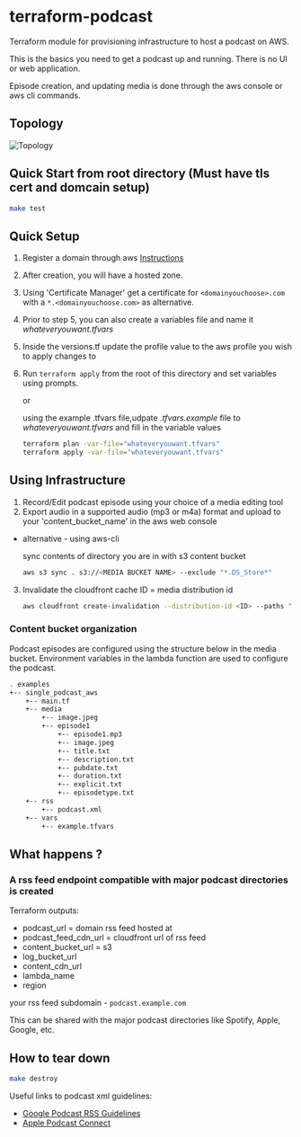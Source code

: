# terraform-podcast

Terraform module for provisioning infrastructure to host a podcast on AWS.

This is the basics you need to get a podcast up and running. There is no UI or web application.

Episode creation, and updating media is done through the aws console or aws cli commands.

## Topology

![Topology](https://raw.githubusercontent.com/goehlemichael/terraform-podcast/master/podcast.jpeg)

## Quick Start from root directory (Must have tls cert and domcain setup)

```bash
make test
```

## Quick Setup

1) Register a domain through aws [Instructions](https://docs.aws.amazon.com/Route53/latest/DeveloperGuide/domain-register.html)
2) After creation, you will have a hosted zone.
3) Using 'Certificate Manager' get a certificate for `<domainyouchoose>.com` with a `*.<domainyouchoose.com>` as alternative.
4) Prior to step 5, you can also create a variables file and name it _whateveryouwant.tfvars_
5) Inside the versions.tf update the profile value to the aws profile you wish to apply changes to
6) Run `terraform apply` from the root of this directory and set variables using prompts.

   or

   using the example .tfvars file,udpate _.tfvars.example_ file to _whateveryouwant.tfvars_ and fill in the variable values

   ```bash
   terraform plan -var-file="whateveryouwant.tfvars"
   terraform apply -var-file="whateveryouwant.tfvars"
   ```

## Using Infrastructure

1) Record/Edit podcast episode using your choice of a media editing tool
2) Export audio in a supported audio (mp3 or m4a) format and upload to your 'content_bucket_name' in the aws web console

- alternative - using aws-cli

  sync contents of directory you are in with s3 content bucket

  ```bash
  aws s3 sync . s3://<MEDIA BUCKET NAME> --exclude "*.DS_Store*"
  ```

3) Invalidate the cloudfront cache ID = media distribution id

   ```bash
   aws cloudfront create-invalidation --distribution-id <ID> --paths "/podcast.xml"
   ```

### Content bucket organization

Podcast episodes are configured using the structure below in the media bucket. Environment variables in the lambda function
are used to configure the podcast.

```bash
. examples
+-- single_podcast_aws
    +-- main.tf
    +-- media
        +-- image.jpeg
        +-- episode1
            +-- episode1.mp3
            +-- image.jpeg
            +-- title.txt
            +-- description.txt
            +-- pubdate.txt
            +-- duration.txt
            +-- explicit.txt
            +-- episodetype.txt
    +-- rss
        +-- podcast.xml
    +-- vars
        +-- example.tfvars
```

## What happens ?

### A rss feed endpoint compatible with major podcast directories is created


Terraform outputs:

- podcast_url = domain rss feed hosted at
- podcast_feed_cdn_url = cloudfront url of rss feed
- content_bucket_url = s3
- log_bucket_url
- content_cdn_url
- lambda_name
- region

your rss feed subdomain - `podcast.example.com`

This can be shared with the major podcast directories like Spotify, Apple, Google, etc.

## How to tear down

  ```bash
  make destroy
  ```

Useful links to podcast xml guidelines:

- [Google Podcast RSS Guidelines](https://developers.google.com/search/docs/guides/podcast-guidelines)
- [Apple Podcast Connect](https://help.apple.com/itc/podcasts_connect/#/itcc0e1eaa94)
